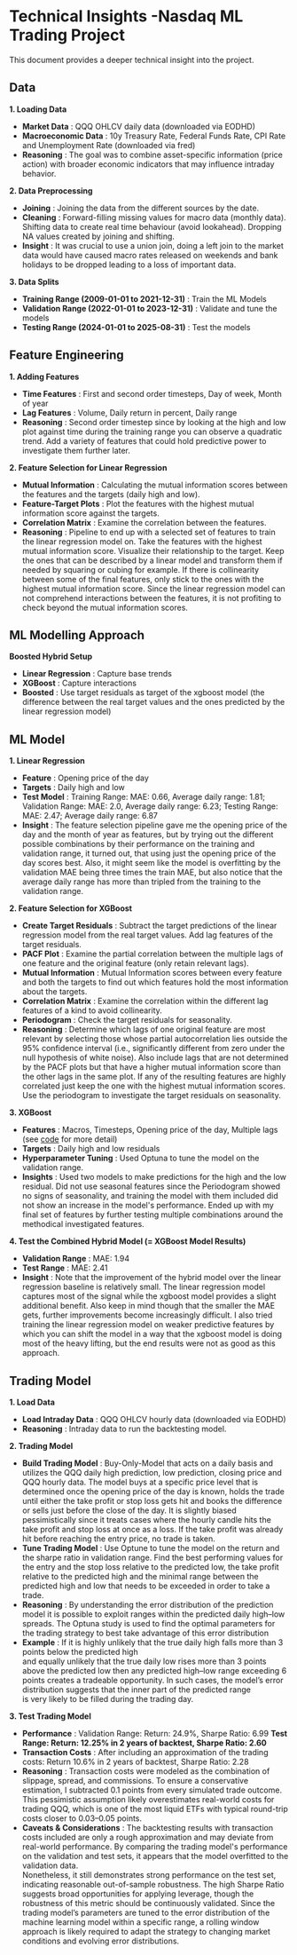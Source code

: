 # Technical Insights -Nasdaq ML Trading Project

This document provides a deeper technical insight into the project.

## Data
**1. Loading Data**

- **Market Data** : QQQ OHLCV daily data (downloaded via EODHD)
- **Macroeconomic Data** : 10y Treasury Rate, Federal Funds Rate, CPI Rate and 
Unemployment Rate (downloaded via fred)
- **Reasoning** : The goal was to combine asset-specific information (price action) 
with broader economic indicators that may influence intraday behavior.

**2. Data Preprocessing**

- **Joining** : Joining the data from the different sources by the date.
- **Cleaning** : Forward-filling missing values for macro data (monthly data).
Shifting data to create real time behaviour (avoid lookahead). Dropping NA values created by joining and shifting.
- **Insight** : It was crucial to use a union join, doing a left join to the market data would have caused 
macro rates released on weekends and bank holidays to be dropped leading to a loss of important data.

**3. Data Splits**

- **Training Range (2009-01-01 to 2021-12-31)** : Train the ML Models
- **Validation Range (2022-01-01 to 2023-12-31)** : Validate and tune the 
models
- **Testing Range (2024-01-01 to 2025-08-31)** : Test the models

## Feature Engineering
**1. Adding Features**

- **Time Features** : First and second order timesteps, Day of week, Month of year
- **Lag Features** : Volume, Daily return in percent, Daily range
- **Reasoning** : Second order timestep since by looking at the high and low plot 
against time during the training range you can observe a quadratic trend. Add 
a variety of features that could hold predictive power to investigate them further later.

**2. Feature Selection for Linear Regression**

- **Mutual Information** : Calculating the mutual information scores between 
the features and the targets (daily high and low).
- **Feature-Target Plots** : Plot the features with the highest mutual information score against the targets.
- **Correlation Matrix** : Examine the correlation between the features.
- **Reasoning** : Pipeline to end up with a selected set of features to train the linear regression model on.
Take the features with the highest mutual information score. Visualize their relationship to the target.
Keep the ones that can be described by a linear model and transform them if needed by squaring or cubing for example.
If there is collinearity between some of the final features, only stick to the ones with the highest mutual information score.
Since the linear regression model can not comprehend interactions between the features, it is not profiting to check beyond the mutual information scores.

## ML Modelling Approach
**Boosted Hybrid Setup**

- **Linear Regression** : Capture base trends
- **XGBoost** : Capture interactions
- **Boosted** : Use target residuals as target of the xgboost model (the difference between the real target values 
and the ones predicted by the linear regression model)

## ML Model
**1. Linear Regression**

- **Feature** : Opening price of the day
- **Targets** : Daily high and low
- **Test Model** : Training Range: MAE: 0.66, Average daily range: 1.81; 
Validation Range: MAE: 2.0, Average daily range: 6.23; Testing Range: MAE: 
2.47; Average daily range: 6.87
- **Insight** : The feature selection pipeline gave me the opening price of the day and the month of year as features,
but by trying out the different possible combinations by their performance on the training and validation range, 
it turned out, that using just the opening price of the day scores best.
Also, it might seem like the model is overfitting by the validation MAE being three times the train MAE,
but also notice that the average daily range has more than tripled from the training to the validation range.

**2. Feature Selection for XGBoost** 

- **Create Target Residuals** : Subtract the target predictions of the linear regression 
model from the real target values. Add lag features of the target residuals.
- **PACF Plot** : Examine the partial correlation between the multiple lags of one feature and the original feature (only retain relevant lags).
- **Mutual Information** : Mutual Information scores between every feature and both the targets to find out which features hold the most information about the targets.
- **Correlation Matrix** : Examine the correlation within the different lag features of a kind to avoid collinearity.
- **Periodogram** : Check the target residuals for seasonality.
- **Reasoning** : Determine which lags of one original feature are most relevant by selecting those whose partial autocorrelation lies outside the 95% confidence interval 
(i.e., significantly different from zero under the null hypothesis of white noise). 
Also include lags that are not determined by the PACF plots but that have a higher mutual information score than the other lags in the same plot. 
If any of the resulting features are highly correlated just keep the one with the highest mutual information scores.
Use the periodogram to investigate the target residuals on seasonality.

**3. XGBoost**

- **Features** : Macros, Timesteps, Opening price of the day, Multiple lags 
(see [code](../src/c_train_model/c5_xgboost_final.py) for more detail)
- **Targets** : Daily high and low residuals
- **Hyperparameter Tuning** : Used Optuna to tune the model on the 
validation range.
- **Insights** : Used two models to make predictions for the high and the low 
residual. Did not use seasonal features since the Periodogram showed no 
signs of seasonality, and training the model with them included did not show an increase in the model's performance.
Ended up with my final set of features by further testing multiple combinations around the methodical investigated features.

**4. Test the Combined Hybrid Model (= XGBoost Model Results)**

- **Validation Range** : MAE: 1.94
- **Test Range** : MAE: 2.41
- **Insight** : Note that the improvement of the hybrid model over the linear regression baseline is 
relatively small. The linear regression model captures most of the signal while the xgboost model 
provides a slight additional benefit. Also keep in mind though that the smaller the MAE gets, further
improvements become increasingly difficult. I also tried training the linear regression model on weaker predictive features 
by which you can shift the model in a way that the xgboost model is doing most of the heavy lifting, 
but the end results were not as good as this approach.

## Trading Model

**1. Load Data**

- **Load Intraday Data** : QQQ OHLCV hourly data (downloaded via EODHD)
- **Reasoning** : Intraday data to run the backtesting model.

**2. Trading Model**

- **Build Trading Model** : Buy-Only-Model that acts on a daily basis and utilizes the QQQ daily high 
prediction, low prediction, closing price and QQQ hourly data. The model buys at a specific price level 
that is determined once the opening price of the day is known, holds the trade until either the take 
profit or stop loss gets hit and books the difference or sells just before the close of the day. It is 
slightly biased pessimistically since it treats cases where the hourly candle hits the take profit and 
stop loss at once as a loss. If the take profit was already hit before reaching the entry price, no trade is taken.
- **Tune Trading Model** : Use Optune to tune the model on the return and the sharpe ratio in validation range. 
Find the best performing values for the entry and the stop loss relative to the 
predicted low, the take profit relative to the predicted high and the minimal 
range between the predicted high and low that needs to be exceeded in order 
to take a trade.
- **Reasoning** : By understanding the error distribution of the prediction model it is possible to exploit ranges 
within the predicted daily high–low spreads. The Optuna study is used to find the optimal parameters for the trading strategy 
to best take advantage of this error distribution
- **Example** : If it is highly unlikely that the true daily high falls more than 3 points below the predicted high  
and equally unlikely that the true daily low rises more than 3 points above the predicted low
then any predicted high–low range exceeding 6 points creates a tradeable opportunity.
In such cases, the model’s error distribution suggests that the inner part of the predicted range  
is very likely to be filled during the trading day.

**3. Test Trading Model**

- **Performance** : Validation Range: Return: 24.9%, Sharpe Ratio: 6.99
**Test Range: Return: 12.25% in 2 years of backtest, Sharpe Ratio: 2.60**
- **Transaction Costs** : After including an approximation of the trading costs: 
Return 10.6%  in 2 years of backtest, Sharpe Ratio: 2.28
- **Reasoning** : Transaction costs were modeled as the combination of slippage, spread, and commissions. 
To ensure a conservative estimation, I subtracted 0.1 points from every simulated trade outcome. 
This pessimistic assumption likely overestimates real-world costs for trading QQQ, 
which is one of the most liquid ETFs with typical round-trip costs closer to 0.03–0.05 points.
- **Caveats & Considerations** : The backtesting results with transaction costs included are only a rough approximation 
and may deviate from real-world performance. By comparing the trading model's performance on the validation and test sets, it appears that the model overfitted to the validation data.  
Nonetheless, it still demonstrates strong performance on the test set, indicating reasonable out-of-sample robustness.
The high Sharpe Ratio suggests broad opportunities for applying leverage, though the robustness of this metric should be continuously validated. 
Since the trading model’s parameters are tuned to the error distribution of the machine learning model within a specific range, 
a rolling window approach is likely required to adapt the strategy to changing market conditions and evolving error distributions.